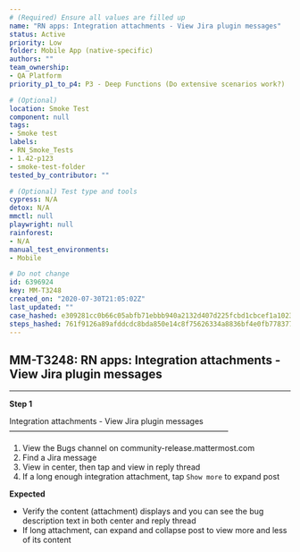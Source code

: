 ```yaml
---
# (Required) Ensure all values are filled up
name: "RN apps: Integration attachments - View Jira plugin messages"
status: Active
priority: Low
folder: Mobile App (native-specific)
authors: ""
team_ownership:
- QA Platform
priority_p1_to_p4: P3 - Deep Functions (Do extensive scenarios work?)

# (Optional)
location: Smoke Test
component: null
tags:
- Smoke test
labels:
- RN_Smoke_Tests
- 1.42-p123
- smoke-test-folder
tested_by_contributor: ""

# (Optional) Test type and tools
cypress: N/A
detox: N/A
mmctl: null
playwright: null
rainforest:
- N/A
manual_test_environments:
- Mobile

# Do not change
id: 6396924
key: MM-T3248
created_on: "2020-07-30T21:05:02Z"
last_updated: ""
case_hashed: e309281cc0b66c05abfb71ebbb940a2132d407d225fcbd1cbcef1a1023873a86721366911f0924870bfcc88e3e9f237c
steps_hashed: 761f9126a89afddcdc8bda850e14c8f75626334a8836bf4e0fb778377bb2270d7e1c26f0b878e8d2f1e7b06f68f188b8
---
```


<!-- (Auto-generated) Based on frontmatter's "key" and "name" -->

## MM-T3248: RN apps: Integration attachments - View Jira plugin messages

---

**Step 1**

Integration attachments - View Jira plugin messages\
————————————————————————————

1. View the Bugs channel on community-release.mattermost.com
2. Find a Jira message
3. View in center, then tap and view in reply thread
4. If a long enough integration attachment, tap `Show more` to expand post

**Expected**

- Verify the content (attachment) displays and you can see the bug description text in both center and reply thread
- If long attachment, can expand and collapse post to view more and less of its content
